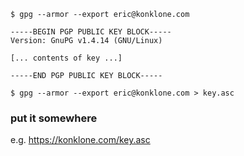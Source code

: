 ```
$ gpg --armor --export eric@konklone.com
```


```
-----BEGIN PGP PUBLIC KEY BLOCK-----
Version: GnuPG v1.4.14 (GNU/Linux)

[... contents of key ...]

-----END PGP PUBLIC KEY BLOCK-----
```


```
$ gpg --armor --export eric@konklone.com > key.asc
```

### put it somewhere

e.g. https://konklone.com/key.asc
